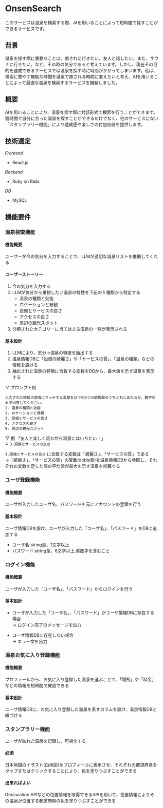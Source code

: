 # OnsenSearch
このサービスは温泉を検索する際、AIを用いることによって短時間で探すことができるサービスです。
  
## 背景
温泉を探す際に重要なことは、癒されに行きたい。友人と話したい。また、サウナに行きたい。など、その時の気分であると考えています。しかし、現在その目的を達成できるサービスでは温泉を探す時に時間がかかってしまいます。私は、検索に費やす無駄な時間を温泉で癒される時間に変えたいと考え、AIを用いることによって最適な温泉を検索するサービスを開発しました。
## 概要
AIを用いることにより、温泉を探す際に対話形式で検索を行うことができます。短時間で自分に合った温泉を探すことができるだけでなく、他のサービスにない「スタンプラリー機能」により達成感や楽しさの付加価値を提供します。　

## 技術選定
*Frontend*
- React.js

*Backend*
- Ruby on Rails

*DB*
-  MySQL

## 機能要件

### 温泉検索機能
#### 機能概要
<!-- ユーザーがこの機能を通じて何ができるのかを端的に表現しましょう -->

ユーザーが今の気分を入力することで、LLMが適切な温泉リストを推薦してくれる

#### ユーザーストーリー
<!-- ユーザーがこの機能を使うのアクションを番号付きリストで表現しましょう -->
1. 今の気分を入力する
2. LLMが気分から重視したい温泉の特性を下記の５種類から特定する
    - 温泉の種類と効能
    - ロケーションと景観
    - 設備とサービスの良さ
    - アクセスの良さ
    - 周辺の観光スポット
3. 分類されたカテゴリーに当てはまる温泉の一覧が表示される

#### 基本設計
<!-- 少し具体的に使用する技術やデータの構造などを踏まえて詳細に機能について表現しましょう -->

1. LLMにより、気分→温泉の特徴を抽出する
2. 温泉情報DBに「設備の綺麗さ」や「サービスの質」、「温泉の種類」などの情報を設ける
3. 抽出された温泉の特徴に合致する変数をDBから、最大値を示す温泉を表示する

▽ プロンプト例
```
入力された情報の感情にマッチする温泉を以下の5つの選択肢のうちどれにあたるか、数字のみで回答してください。
1. 温泉の種類と効能
2. ロケーションと景観
3. 設備とサービスの良さ
4. アクセスの良さ
5. 周辺の観光スポット
```

▽ 例
「友人と楽しく話ながら温泉にはいりたい！」  
↓
`3.設備とサービスの良さ`

`3.設備とサービスの良さ` に合致する変数は「綺麗さ」、「サービスの質」である  
→「綺麗さ」、「サービスの質」の変数(doble型)を温泉情報DBから参照し、それぞれの変数を足した値の平均値が最大を示す温泉を推薦する

### ユーザ登録機能

#### 機能概要
ユーザが入力したユーザ名、パスワードを元にアカウントの登録を行う

#### 基本設計
ユーザ情報DBを設け、ユーザが入力した「ユーザ名」、「パスワード」をDBに追加する

- ユーザ名:string型、1文字以上
- パスワード:string型、6文字以上,英数字を含むこと

### ログイン機能

#### 機能概要
ユーザが入力した「ユーザ名」、「パスワード」からログインを行う

#### 基本設計
- ユーザが入力した「ユーザ名」、「パスワード」がユーザ情報DBに存在する場合  
→ ログイン完了のメッセージを出力

- ユーザ情報DBに存在しない場合  
→ エラー文を出力

### 温泉お気に入り登録機能
#### 機能概要
プロフィールから、お気に入り登録した温泉を選ぶことで、「場所」や「料金」などの情報を短時間で確認できる

#### 基本設計
ユーザ情報DBに、お気に入り登録した温泉を表すカラムを設け、温泉情報DBと紐づける

### スタンプラリー機能
ユーザが訪れた温泉を記録し、可視化する

#### 必須
日本地図のイラスト(白地図)をプロフィールに表示させ、それぞれの都道府県をタップまたはクリックすることにより、色を塗りつぶすことができる

#### 出来ればよい
Geolocation APIなどの位置情報を取得できるAPIを用いて、位置情報によりその温泉が位置する都道府県の色を塗りつぶすことができる